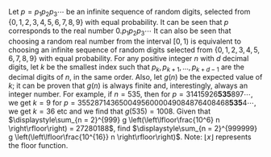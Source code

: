 Let $p = p_1 p_2 p_3 \cdots$ be an infinite sequence of random digits, selected from $\{0,1,2,3,4,5,6,7,8,9\}$ with equal probability.
It can be seen that $p$ corresponds to the real number $0.p_1 p_2 p_3 \cdots$ 
It can also be seen that choosing a random real number from the interval $[0,1)$ is equivalent to choosing an infinite sequence of random digits selected from $\{0,1,2,3,4,5,6,7,8,9\}$ with equal probability.
For any positive integer $n$ with $d$ decimal digits, let $k$ be the smallest index such that $p_k, p_{k + 1}, \dots, p_{k + d - 1}$ are the decimal digits of $n$, in the same order.
Also, let $g(n)$ be the expected value of $k$; it can be proven that $g(n)$ is always finite and, interestingly, always an integer number.
For example, if $n = 535$, then
for $p = 31415926\mathbf{535}897\cdots$, we get $k = 9$
for $p = 35528714365004956000049084876408468\mathbf{535}4\cdots$, we get $k = 36$
etc and we find that $g(535) = 1008$.
Given that $\displaystyle\sum_{n = 2}^{999} g \left(\left\lfloor\frac{10^6} n \right\rfloor\right) = 27280188$, find $\displaystyle\sum_{n = 2}^{999999} g \left(\left\lfloor\frac{10^{16}} n \right\rfloor\right)$.
Note: $\lfloor x \rfloor$ represents the floor function.